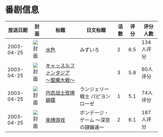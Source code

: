# 番剧信息

|放送日期|封面|标题|日文标题|话数|评分|评分人数|
|---|---|---|---|---|---|---|
|2003-04-25|![封面](https://lain.bgm.tv/pic/cover/c/d0/7a/33002_89G28.jpg)|[水色](https://bangumi.tv/subject/33002)|みずいろ|2|6.5|134人评分|
|2003-04-25|![封面](https://bangumi.tv/img/no_icon_subject.png)|[キャッスルファンタジア ～聖魔大戦～](https://bangumi.tv/subject/81714)||3|5.8|60人评分|
|2003-04-25|![封面](https://bangumi.tv/img/no_icon_subject.png)|[内衣战士玫瑰蝴蝶](https://bangumi.tv/subject/81717)|ランジェリー戦士 パピヨンローゼ|1|5.1|74人评分|
|2003-04-25|![封面](https://bangumi.tv/img/no_icon_subject.png)|[束缚游戏](https://bangumi.tv/subject/82123)|ボンデージ・ゲーム ～深窓の隷嬢達～|2|6.1|187人评分|
